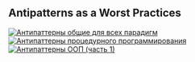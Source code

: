 ## Antipatterns as a Worst Practices

[![Антипаттерны общие для всех парадигм](https://img.youtube.com/vi/NMUsUiFokr4/0.jpg)](https://youtu.be/NMUsUiFokr4)
[![Антипаттерны процедурного программирования](https://img.youtube.com/vi/cTv7V22mkwE/0.jpg)](https://youtu.be/cTv7V22mkwE)
[![Антипаттерны ООП (часть 1)](https://img.youtube.com/vi/9d5TG1VsLeU/0.jpg)](https://youtu.be/9d5TG1VsLeU)
